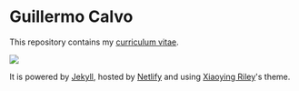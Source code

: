 
# Guillermo Calvo

This repository contains my [curriculum vitae](http://resume.guillermo.in/).

![](http://resume.guillermo.in/assets/images/thumb.png)

It is powered by [Jekyll](http://jekyllrb.com/ "Jekyll is a simple, blog-aware, static site generator"),
hosted by [Netlify](https://www.netlify.com "Deploy modern static websites with Netlify")
and using [Xiaoying Riley](http://themes.3rdwavemedia.com/ "Free Responsive Portfolio Template for Developers")'s theme.
